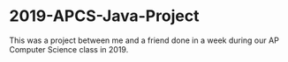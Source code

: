 # 2019-APCS-Java-Project
This was a project between me and a friend done in a week during our AP Computer Science class in 2019.
